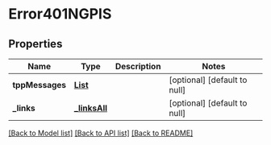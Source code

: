 # Error401NGPIS
## Properties

Name | Type | Description | Notes
------------ | ------------- | ------------- | -------------
**tppMessages** | [**List**](tppMessage401_PIS.md) |  | [optional] [default to null]
**\_links** | [**_linksAll**](_linksAll.md) |  | [optional] [default to null]

[[Back to Model list]](../README.md#documentation-for-models) [[Back to API list]](../README.md#documentation-for-api-endpoints) [[Back to README]](../README.md)

